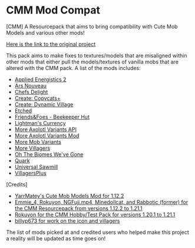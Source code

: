 # CMM Mod Compat
[CMM] A Resourcepack that aims to bring compatibility with Cute Mob Models and various other mods!

[Here is the link to the original project](https://www.curseforge.com/minecraft/texture-packs/cute-mob-models-resource-pack)

This pack aims to make fixes to textures/models that are misaligned within other mods that either pull the models/textures of vanilla mobs that are altered with the CMM pack. A list of the mods includes:

- [Applied Energistics 2](https://www.curseforge.com/projects/223794)
- [Ars Nouveau](https://modrinth.com/mod/TKB6INcv)
- [Chefs Delight](https://www.curseforge.com/projects/832983)
- [Create: Copycats\+](https://www.curseforge.com/projects/968398)
- [Create: Dynamic Village](https://www.curseforge.com/projects/919759)
- [Etched](https://www.curseforge.com/projects/491890)
- [Friends&Foes \- Beekeeper Hut](https://www.curseforge.com/projects/711903)
- [Lightman's Currency](https://www.curseforge.com/projects/472521)
- [More Axolotl Variants API](https://www.curseforge.com/projects/709964)
- [More Axolotl Variants Mod](https://www.curseforge.com/projects/498797)
- [More Mob Variants](https://www.curseforge.com/projects/695107)
- [More Villagers](https://www.curseforge.com/projects/484954)
- [Oh The Biomes We've Gone](https://www.curseforge.com/projects/1070751)
- [Quark](https://www.curseforge.com/projects/243121)
- [Universal Sawmill](https://www.curseforge.com/projects/964817)
- [VillagersPlus](https://www.curseforge.com/projects/817272)

[Credits]

- [YarrMatey's Cute Mob Models Mod for 1.12.2](https://legacy.curseforge.com/minecraft/mc-mods/yarr-cute-mob-models-remake)
- [Emmie_4, Rokuyon, NGFuji.mp4, Minedollcat, and Rabbotic (former) for the CMM Resourcepack from versions 1.12.2 to 1.21.1](https://www.curseforge.com/minecraft/texture-packs/cute-mob-models-resource-pack)
- [Rokuyon for the CMM Hobby/Test Pack for versions 1.20.1 to 1.21.1](https://www.curseforge.com/minecraft/texture-packs/cmmrp-test-and-hobby)
- [billyp673 for work on the icon and villagers](https://twitch.tv/billyp673)

The list of mods picked at and credited users who helped make this project a reality will be updated as time goes on!
